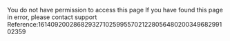 You do not have permission to access this page If you have found this page in error, please contact support Reference:16140920028682932710259955702122805648020034968299102359